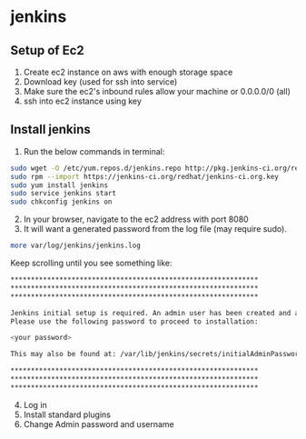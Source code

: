 # jenkins

## Setup of Ec2

1. Create ec2 instance on aws with enough storage space
2. Download key (used for ssh into service)
3. Make sure the ec2's inbound rules allow your machine or 0.0.0.0/0 (all)
4. ssh into ec2 instance using key

## Install jenkins

1. Run the below commands in terminal:

  ```sh
  sudo wget -O /etc/yum.repos.d/jenkins.repo http://pkg.jenkins-ci.org/redhat/jenkins.repo
  sudo rpm --import https://jenkins-ci.org/redhat/jenkins-ci.org.key
  sudo yum install jenkins
  sudo service jenkins start
  sudo chkconfig jenkins on
  ```

2. In your browser, navigate to the ec2 address with port 8080
3. It will want a generated password from the log file (may require sudo).
  
  ```sh
  more var/log/jenkins/jenkins.log
  ```
   
   Keep scrolling until you see something like:
   
  ```sh
  *************************************************************
  *************************************************************
  *************************************************************

  Jenkins initial setup is required. An admin user has been created and a password generated.
  Please use the following password to proceed to installation:

  <your password>

  This may also be found at: /var/lib/jenkins/secrets/initialAdminPassword

  *************************************************************
  *************************************************************
  *************************************************************
  ```
    
 4. Log in
 5. Install standard plugins
 6. Change Admin password and username
 
